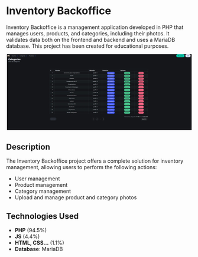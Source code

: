 
# Inventory Backoffice

Inventory Backoffice is a management application developed in PHP that manages users, products, and categories, including their photos. It validates data both on the frontend and backend and uses a MariaDB database. This project has been created for educational purposes.

<div align="center">
<img src="./img/inventory.webp" width="500">
</div>

## Description

The Inventory Backoffice project offers a complete solution for inventory management, allowing users to perform the following actions:
- User management
- Product management
- Category management
- Upload and manage product and category photos

## Technologies Used

- **PHP** (94.5%)
- **JS** (4.4%)
- **HTML, CSS...** (1.1%)
- **Database**: MariaDB
